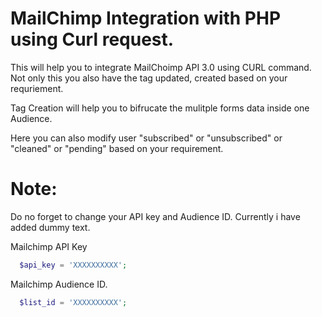 # MailChimp Integration with PHP using Curl request.

This will help you to integrate MailChoimp API 3.0 using CURL command. Not only this you also have the tag updated, created based on your requriement. 

Tag Creation will help you to bifrucate the mulitple forms data inside one Audience.

Here you can also modify user "subscribed" or "unsubscribed" or "cleaned" or "pending" based on your requirement.

# Note: 
Do no forget to change your API key and Audience ID. Currently i have added dummy text.

Mailchimp API Key
```php
  $api_key = 'XXXXXXXXXX';
```

Mailchimp Audience ID.
```php
  $list_id = 'XXXXXXXXXX';
```
